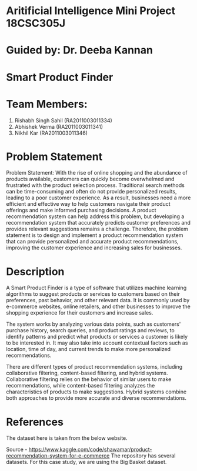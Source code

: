 # Aritificial Intelligence Mini Project 18CSC305J 
# Guided by: Dr. Deeba Kannan 

# Smart Product Finder

# Team Members:

1. Rishabh Singh Sahil (RA2011003011334)
2. Abhishek Verma (RA2011003011341)
3. Nikhil Kar (RA2011003011346)

# Problem Statement  

Problem Statement: With the rise of online shopping and the abundance of products available, customers can quickly become overwhelmed and frustrated with the product selection process. Traditional search methods can be time-consuming and often do not provide personalized results, leading to a poor customer experience. As a result, businesses need a more efficient and effective way to help customers navigate their product offerings and make informed purchasing decisions. A product recommendation system can help address this problem, but developing a recommendation system that accurately predicts customer preferences and provides relevant suggestions remains a challenge. Therefore, the problem statement is to design and implement a product recommendation system that can provide personalized and accurate product recommendations, improving the customer experience and increasing sales for businesses.

# Description

A Smart Product Finder is a type of software that utilizes machine learning algorithms to suggest products or services to customers based on their preferences, past behavior, and other relevant data. It is commonly used by e-commerce websites, online retailers, and other businesses to improve the shopping experience for their customers and increase sales.

The system works by analyzing various data points, such as customers' purchase history, search queries, and product ratings and reviews, to identify patterns and predict what products or services a customer is likely to be interested in. It may also take into account contextual factors such as location, time of day, and current trends to make more personalized recommendations.

There are different types of product recommendation systems, including collaborative filtering, content-based filtering, and hybrid systems. Collaborative filtering relies on the behavior of similar users to make recommendations, while content-based filtering analyzes the characteristics of products to make suggestions. Hybrid systems combine both approaches to provide more accurate and diverse recommendations.

# References
The dataset here is taken from the below website. 

Source - https://www.kaggle.com/code/shawamar/product-recommendation-system-for-e-commerce
The repository has several datasets. For this case study, we are using the Big Basket dataset.

